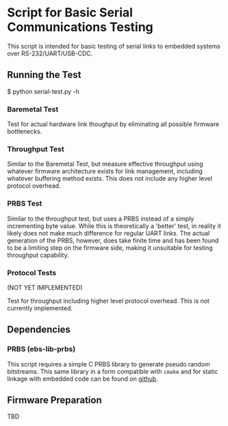 
# Script for Basic Serial Communications Testing #


This script is intended for basic testing of serial links to embedded systems over RS-232/UART/USB-CDC.

## Running the Test ##

$ python serial-test.py -h

### Baremetal Test ###

Test for actual hardware link thoughput by eliminating all possible firmware bottlenecks.

### Throughput Test ###

Similar to the Baremetal Test, but measure effective throughput using whatever firmware architecture exists for link management, including whatever buffering method exists. This does not include any higher level protocol overhead.

### PRBS Test ###

Similar to the throughput test, but uses a PRBS instead of a simply incrementing byte value. While this is theoretically a 'better' test, in reality it likely does not make much difference for regular UART links. The actual generation of the PRBS, however, does take finite time and has been found to be a limiting step on the firmware side, making it unsuitable for testing throughput capability.

### Protocol Tests ###

(NOT YET IMPLEMENTED)

Test for throughput including higher level protocol overhead. This is not currently implemented.


## Dependencies ##

### PRBS (ebs-lib-prbs) ###

This script requires a simple C PRBS library to generate pseudo random bitstreams. This same library in a form compatible with `cmake` and for static linkage with embedded code can be found on [github](https://github.com/chintal/ebs-lib-prbs).

## Firmware Preparation ##

TBD
